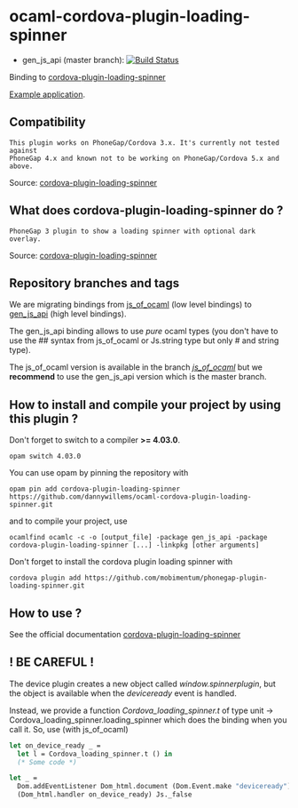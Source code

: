 # ocaml-cordova-plugin-loading-spinner

* gen_js_api (master branch): [![Build Status](https://travis-ci.org/dannywillems/ocaml-cordova-plugin-loading-spinner.svg?branch=master)](https://travis-ci.org/dannywillems/ocaml-cordova-plugin-loading-spinner)

Binding to
[cordova-plugin-loading-spinner](https://github.com/mobimentum/phonegap-plugin-loading-spinner)

[Example
application](https://github.com/dannywillems/ocaml-cordova-plugin-loading-spinner-example).

## Compatibility

```
This plugin works on PhoneGap/Cordova 3.x. It's currently not tested against
PhoneGap 4.x and known not to be working on PhoneGap/Cordova 5.x and above.
```

Source: [cordova-plugin-loading-spinner](https://github.com/mobimentum/phonegap-plugin-loading-spinner)

## What does cordova-plugin-loading-spinner do ?

```
PhoneGap 3 plugin to show a loading spinner with optional dark overlay.
```

Source: [cordova-plugin-loading-spinner](https://github.com/mobimentum/phonegap-plugin-loading-spinner)

## Repository branches and tags

We are migrating bindings from
[js_of_ocaml](https://github.com/ocsigen/js_of_ocaml) (low level bindings) to
[gen_js_api](https://github.com/lexifi/gen_js_api) (high level bindings).

The gen_js_api binding allows to use *pure* ocaml types (you don't have to use
the ## syntax from js_of_ocaml or Js.string type but only # and string type).

The js_of_ocaml version is available in the branch
[*js_of_ocaml*](https://github.com/dannywillems/ocaml-cordova-plugin-loading-spinner/tree/js_of_ocaml)
but we **recommend** to use the gen_js_api version which is the master branch.

## How to install and compile your project by using this plugin ?

Don't forget to switch to a compiler **>= 4.03.0**.
```Shell
opam switch 4.03.0
```

You can use opam by pinning the repository with
```Shell
opam pin add cordova-plugin-loading-spinner https://github.com/dannywillems/ocaml-cordova-plugin-loading-spinner.git
```

and to compile your project, use
```Shell
ocamlfind ocamlc -c -o [output_file] -package gen_js_api -package cordova-plugin-loading-spinner [...] -linkpkg [other arguments]
```

Don't forget to install the cordova plugin loading spinner with
```Shell
cordova plugin add https://github.com/mobimentum/phonegap-plugin-loading-spinner.git
```

## How to use ?

See the official documentation
[cordova-plugin-loading-spinner](https://github.com/mobimentum/phonegap-plugin-loading-spinner)

## ! BE CAREFUL !

The device plugin creates a new object called *window.spinnerplugin*, but the object is
available when the *deviceready* event is handled.

Instead, we provide a function *Cordova_loading_spinner.t* of type unit ->
Cordova_loading_spinner.loading_spinner which does the binding when you call it.
So, use (with js_of_ocaml)

```OCaml
let on_device_ready _ =
  let l = Cordova_loading_spinner.t () in
  (* Some code *)

let _ =
  Dom.addEventListener Dom_html.document (Dom.Event.make "deviceready")
  (Dom_html.handler on_device_ready) Js._false
```
